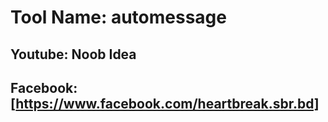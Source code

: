 # Tool Name: automessage

## Youtube: Noob Idea
## Facebook: [https://www.facebook.com/heartbreak.sbr.bd]



